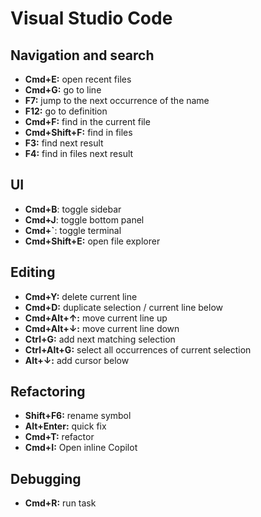 # Visual Studio Code

## Navigation and search

* **Cmd+E:** open recent files
* **Cmd+G:** go to line
* **F7:** jump to the next occurrence of the name
* **F12:** go to definition
* **Cmd+F:** find in the current file
* **Cmd+Shift+F:** find in files
* **F3:** find next result
* **F4:** find in files next result

## UI

* **Cmd+B**: toggle sidebar
* **Cmd+J**: toggle bottom panel
* **Cmd+`**: toggle terminal
* **Cmd+Shift+E:** open file explorer

## Editing

* **Cmd+Y:** delete current line
* **Cmd+D:** duplicate selection / current line below
* **Cmd+Alt+↑:** move current line up
* **Cmd+Alt+↓:** move current line down
* **Ctrl+G:** add next matching selection
* **Ctrl+Alt+G:** select all occurrences of current selection
* **Alt+↓:** add cursor below

## Refactoring

* **Shift+F6:** rename symbol
* **Alt+Enter:** quick fix
* **Cmd+T:** refactor
* **Cmd+I:** Open inline Copilot

## Debugging

* **Cmd+R:** run task
